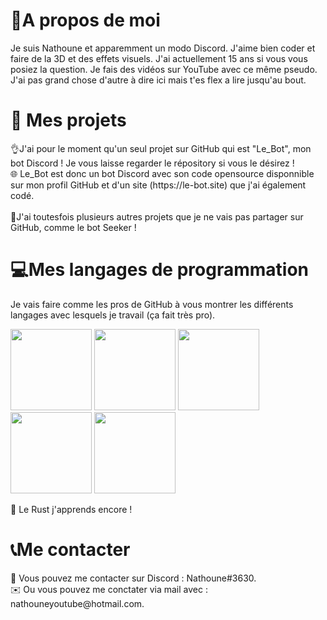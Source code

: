 <h1>📃A propos de moi</h1>
<p>Je suis Nathoune et apparemment un modo Discord. J'aime bien coder et faire de la 3D et des effets visuels. J'ai actuellement 15 ans si vous vous posiez la question. Je fais des vidéos sur YouTube avec ce même pseudo. J'ai pas grand chose d'autre à dire ici mais t'es flex a lire jusqu'au bout. </p>
<h1>🔧 Mes projets</h1>
<p>👌J'ai pour le moment qu'un seul projet sur GitHub qui est "Le_Bot", mon bot Discord ! Je vous laisse regarder le répository si vous le désirez !<br>🌐 Le_Bot est donc un bot Discord avec son code opensource disponnible sur mon profil GitHub et d'un site (https://le-bot.site) que j'ai également codé.<br><br>🔋J'ai toutesfois plusieurs autres projets que je ne vais pas partager sur GitHub, comme le bot Seeker !</p>
<h1>💻Mes langages de programmation</h1>
<p>Je vais faire comme les pros de GitHub à vous montrer les différents langages avec lesquels je travail (ça fait très pro).</p>
<p float="left">
<img src="https://i.imgur.com/pKJWJSE.png" width="130px">
<img src="https://i.imgur.com/ILZGdo8.png" width="130px">
<img src="https://i.imgur.com/bDCCLs5.png" width="130px">
<img src="https://i.imgur.com/FN7i65O.png" width="130px">
<img src="https://i.imgur.com/VJwugWa.png" width="130px">
</p>
<p>🦀 Le Rust j'apprends encore !</p>
<h1>📞Me contacter</h1>
<p>🤖 Vous pouvez me contacter sur Discord : Nathoune#3630.<br>✉️ Ou vous pouvez me conctater via mail avec : nathouneyoutube@hotmail.com.</p>

